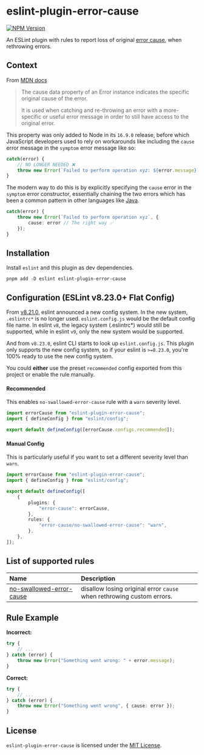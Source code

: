 # eslint-plugin-error-cause

[![NPM Version](https://img.shields.io/npm/v/eslint-plugin-error-cause?color=green)](https://www.npmjs.com/package/eslint-plugin-error-cause)

An ESLint plugin with rules to report loss of original [error cause](https://nodejs.org/api/errors.html#errorcaus), when rethrowing errors.

## Context

From [MDN docs](https://developer.mozilla.org/en-US/docs/Web/JavaScript/Reference/Global_Objects/Error/cause)

> The cause data property of an Error instance indicates the specific original cause of the error.
>
> It is used when catching and re-throwing an error with a more-specific or useful error message in order to still have access to the original error.

This property was only added to Node in its `16.9.0` release, before which JavaScript developers used to rely on workarounds like including the `cause` error message in the `symptom` error message like so:

```ts
catch(error) {
    // NO LONGER NEEDED ❌
    throw new Error(`Failed to perform operation xyz: ${error.message}`);
}
```

The modern way to do this is by explicitly specifying the `cause` error in the `symptom` error constructor, essentially chaining the two errors which has been a common pattern in other languages like [Java](https://www.geeksforgeeks.org/chained-exceptions-java/).

```ts
catch(error) {
    throw new Error(`Failed to perform operation xyz`, {
        cause: error // The right way ✅
    });
}
```

## Installation

Install `eslint` and this plugin as dev dependencies.

```
pnpm add -D eslint eslint-plugin-error-cause
```

## Configuration (ESLint v8.23.0+ Flat Config)

From [v8.21.0](https://github.com/eslint/eslint/releases/tag/v8.21.0), eslint announced a new config system. In the new system, `.eslintrc*` is no longer used. `eslint.config.js` would be the default config file name. In eslint `v8`, the legacy system (.eslintrc\*) would still be supported, while in eslint `v9`, only the new system would be supported.

And from `v8.23.0`, eslint CLI starts to look up `eslint.config.js`. This plugin only supports the new config system, so if your eslint is `>=8.23.0`, you're 100% ready to use the new config system.

You could **either** use the preset `recommended` config exported from this project or enable the rule manually.

#### Recommended

This enables `no-swallowed-error-cause` rule with a `warn` severity level.

```ts
import errorCause from "eslint-plugin-error-cause";
import { defineConfig } from "eslint/config";

export default defineConfig([errorCause.configs.recommended]);
```

#### Manual Config

This is particularly useful if you want to set a different severity level than `warn`.

```ts
import errorCause from "eslint-plugin-error-cause";
import { defineConfig } from "eslint/config";

export default defineConfig([
    {
        plugins: {
            "error-cause": errorCause,
        },
        rules: {
            "error-cause/no-swallowed-error-cause": "warn",
        },
    },
]);
```

## List of supported rules

<!-- begin auto-generated rules list -->

| Name                                                                                                                                | Description                                                           |
| :---------------------------------------------------------------------------------------------------------------------------------- | :-------------------------------------------------------------------- |
| [no-swallowed-error-cause](https://github.com/Amnish04/eslint-plugin-error-cause/blob/master/src/rules/no-swallowed-error-cause.ts) | disallow losing original error `cause` when rethrowing custom errors. |

<!-- end auto-generated rules list -->

## Rule Example

**Incorrect:**

```ts
try {
    // ...
} catch (error) {
    throw new Error("Something went wrong: " + error.message);
}
```

**Correct:**

```ts
try {
    // ...
} catch (error) {
    throw new Error("Something went wrong", { cause: error });
}
```

## License

`eslint-plugin-error-cause` is licensed under the [MIT License](https://opensource.org/license/mit).
